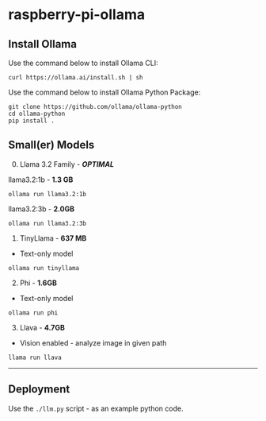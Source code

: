 # raspberry-pi-ollama

## Install Ollama
Use the command below to install Ollama CLI:
```{bash}
curl https://ollama.ai/install.sh | sh
```
Use the command below to install Ollama Python Package:
```{bash}
git clone https://github.com/ollama/ollama-python
cd ollama-python
pip install .
```

## Small(er) Models
0. Llama 3.2 Family - ***OPTIMAL***

llama3.2:1b - **1.3 GB**
```{bash}
ollama run llama3.2:1b
```
llama3.2:3b - **2.0GB**
```{bash}
ollama run llama3.2:3b
```

1. TinyLlama - **637 MB**
* Text-only model
```{bash}
ollama run tinyllama
```

2. Phi - **1.6GB**
* Text-only model
```{bash}
ollama run phi
```

3. Llava - **4.7GB**
* Vision enabled - analyze image in given path
```{bash}
llama run llava
```

---

## Deployment
Use the `./llm.py` script - as an example python code. 